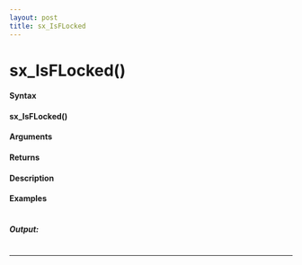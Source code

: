 ```yaml
---
layout: post
title: sx_IsFLocked
---
```


# sx_IsFLocked()


#### Syntax

#### sx_IsFLocked()

#### Arguments

#### Returns

#### Description

#### Examples

```

```

##### Output:

```

```

---